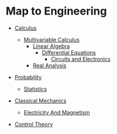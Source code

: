 # Map to Engineering

- [Calculus]()
    - [Multivariable Calculus]()
        - [Linear Algebra]()
            - [Differential Equations]()
                - [Circuits and Electronics]()
        - [Real Analysis]()

- [Probability]()
    - [Statistics]()

- [Classical Mechanics](https://ocw.mit.edu/courses/8-01sc-classical-mechanics-fall-2016/)
    - [Electricity And Magnetism](https://www.youtube.com/watch?v=rtlJoXxlSFE&list=PLyQSN7X0ro2314mKyUiOILaOC2hk6Pc3j)

- [Control Theory]()